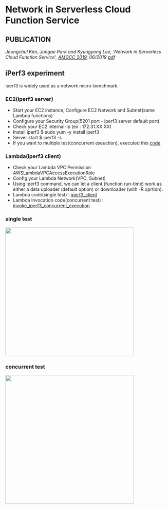 # Network in Serverless Cloud Function Service
## PUBLICATION
_Jeongchul Kim, Jungae Park and Kyungyong Lee, 'Network in Serverless Cloud Function Service',
[AMGCC 2019](http://htcaas.kisti.re.kr/wiki/index.php/AMGCC19), 06/2019 [pdf]()_

## iPerf3 experiment
iperf3 is widely used as a network micro-benchmark.
### EC2(iperf3 server)
 - Start your EC2 instance, Configure EC2 Network and Subnet(same Lambda functions)
 - Configure your Security Group(5201 port - iperf3 server default port)
 - Check your EC2 internal-ip (ex : 172.31.XX.XX)
 - Install iperf3 
   $ sudo yum -y install iperf3
 - Server start
   $ iperf3 -s 
 - If you want to multiple test(concurrent exeuction), executed this [code](https://github.com/kmu-bigdata/faas-network/blob/master/ec2/iperf3_server/restart_iperf_server.sh)

### Lambda(iperf3 client)
 - Check your Lambda VPC Permission AWSLambdaVPCAccessExecutionRole
 - Config your Lambda Network(VPC, Subnet)
 - Using iperf3 command, we can let a client (function run-time) work as either a data uploader (default option) or downloader (with -R oprtion).
 - Lambda code(single test) : [iperf3_client](https://github.com/kmu-bigdata/faas-network/tree/master/lambda/iperf3_client)
 - Lambda Invocation code(concurrent test) : [invoke_iperf3_concurrent_execution](https://github.com/kmu-bigdata/faas-network/blob/master/lambda/invoke_iperf3_concurrent_execution/lambda_function.py)

### single test
<img src="https://user-images.githubusercontent.com/10591350/57977928-41614c00-7a3d-11e9-9692-99a66591ddbc.png" width="400">

### concurrent test
<img src="https://user-images.githubusercontent.com/10591350/57977954-c77d9280-7a3d-11e9-8962-be83320e7b6b.png" width="400">
